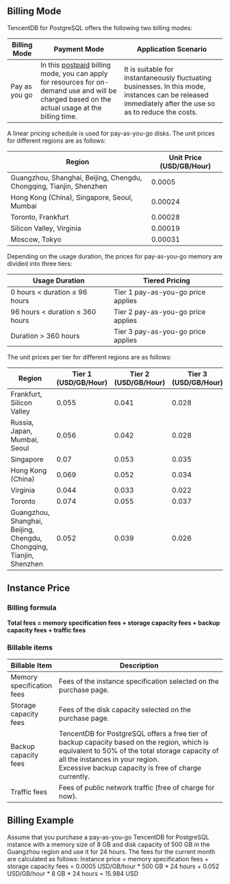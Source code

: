 ## Billing Mode
TencentDB for PostgreSQL offers the following two billing modes:

| Billing Mode | Payment Mode | Application Scenario | 
|---------|---------|---------|
| Pay as you go | In this [postpaid](https://intl.cloud.tencent.com/document/product/555/30328) billing mode, you can apply for resources for on-demand use and will be charged based on the actual usage at the billing time. | It is suitable for instantaneously fluctuating businesses. In this mode, instances can be released immediately after the use so as to reduce the costs. | 

A linear pricing schedule is used for pay-as-you-go disks. The unit prices for different regions are as follows:

| Region | Unit Price (USD/GB/Hour) |
|---------|---------|
| Guangzhou, Shanghai, Beijing, Chengdu, Chongqing, Tianjin, Shenzhen | 0.0005 |
| Hong Kong (China), Singapore, Seoul, Mumbai | 0.00024 |
| Toronto, Frankfurt | 0.00028 |
| Silicon Valley, Virginia | 0.00019 |
| Moscow, Tokyo | 0.00031 |

Depending on the usage duration, the prices for pay-as-you-go memory are divided into three tiers:

| Usage Duration | Tiered Pricing | 
|---------|---------|
| 0 hours < duration ≤ 96 hours | Tier 1 pay-as-you-go price applies | 
| 96 hours < duration ≤ 360 hours | Tier 2 pay-as-you-go price applies | 
| Duration > 360 hours | Tier 3 pay-as-you-go price applies | 

The unit prices per tier for different regions are as follows:

| Region | Tier 1 (USD/GB/Hour) | Tier 2 (USD/GB/Hour) | Tier 3 (USD/GB/Hour) | 
|---------|---------|---------|---------|
| Frankfurt, Silicon Valley | 0.055 | 0.041 | 0.028 |
| Russia, Japan, Mumbai, Seoul | 0.056 | 0.042 | 0.028 |
| Singapore | 0.07 | 0.053 | 0.035 |
| Hong Kong (China) | 0.069 | 0.052 | 0.034 |
| Virginia | 0.044 | 0.033 | 0.022 |
| Toronto | 0.074 | 0.055 | 0.037 |
| Guangzhou, Shanghai, Beijing, Chengdu, Chongqing, Tianjin, Shenzhen | 0.052 | 0.039 | 0.026 |


## Instance Price

### Billing formula
**Total fees = memory specification fees + storage capacity fees + backup capacity fees + traffic fees**

### Billable items
<table>
<thead>
<tr>
<th width="15%">Billable Item</th>
<th>Description</th>
</tr>
</thead>
<tbody><tr>
<td>Memory specification fees<br></td>
<td>Fees of the instance specification selected on the purchase page.</td>
</tr>
<tr>
<td>Storage capacity fees</td>
<td>Fees of the disk capacity selected on the purchase page.</td>
</tr>
<tr>
<td>Backup capacity fees</td>
<td>TencentDB for PostgreSQL offers a free tier of backup capacity based on the region, which is equivalent to 50% of the total storage capacity of all the instances in your region.<br>Excessive backup capacity is free of charge currently.</td>
</tr>
<tr>
<td>Traffic fees</td>
<td>Fees of public network traffic (free of charge for now).</td>
</tr>
</tbody></table>


## Billing Example
Assume that you purchase a pay-as-you-go TencentDB for PostgreSQL instance with a memory size of 8 GB and disk capacity of 500 GB in the Guangzhou region and use it for 24 hours.
The fees for the current month are calculated as follows:
Instance price = memory specification fees + storage capacity fees = 0.0005 USD/GB/hour * 500 GB * 24 hours + 0.052 USD/GB/hour * 8 GB * 24 hours = 15.984 USD
